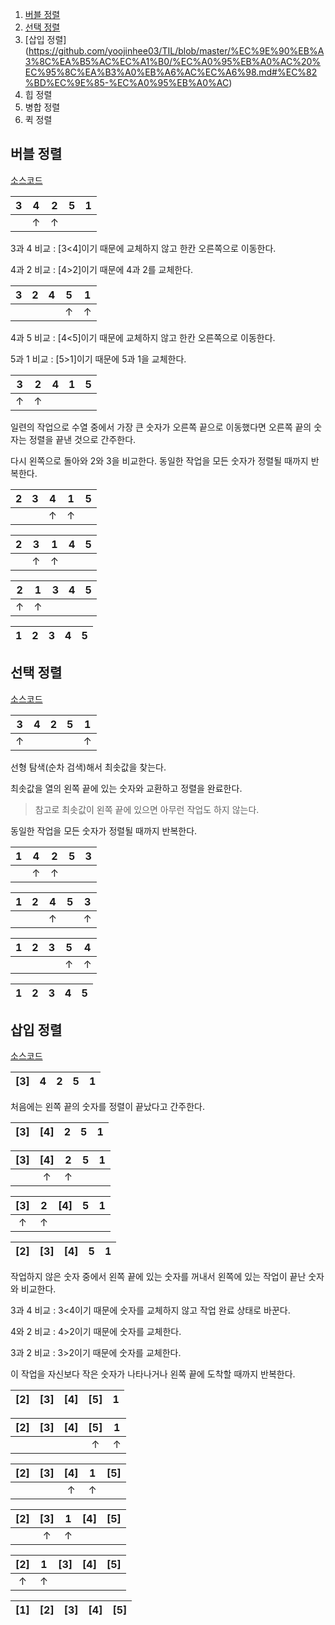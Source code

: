 

1. [버블 정렬](https://github.com/yoojinhee03/TIL/blob/master/%EC%9E%90%EB%A3%8C%EA%B5%AC%EC%A1%B0/%EC%A0%95%EB%A0%AC%20%EC%95%8C%EA%B3%A0%EB%A6%AC%EC%A6%98.md#%EB%B2%84%EB%B8%94-%EC%A0%95%EB%A0%AC)
2. [선택 정렬](https://github.com/yoojinhee03/TIL/blob/master/%EC%9E%90%EB%A3%8C%EA%B5%AC%EC%A1%B0/%EC%A0%95%EB%A0%AC%20%EC%95%8C%EA%B3%A0%EB%A6%AC%EC%A6%98.md#%EC%84%A0%ED%83%9D-%EC%A0%95%EB%A0%AC)
3. [삽입 정렬]
(https://github.com/yoojinhee03/TIL/blob/master/%EC%9E%90%EB%A3%8C%EA%B5%AC%EC%A1%B0/%EC%A0%95%EB%A0%AC%20%EC%95%8C%EA%B3%A0%EB%A6%AC%EC%A6%98.md#%EC%82%BD%EC%9E%85-%EC%A0%95%EB%A0%AC)
4. 힙 정렬
5. 병합 정렬
6. 퀵 정렬

## 버블 정렬

[소스코드](https://github.com/yoojinhee03/TIL/blob/master/%EC%9E%90%EB%A3%8C%EA%B5%AC%EC%A1%B0/SortingAlgorithm/bubble_sort.c)

|  3   |  4   |  2   |  5   |  1   |
| :--: | :--: | :--: | :--: | :--: |
|      |  ↑   |  ↑   |      |      |

3과 4 비교 : [3<4]이기 때문에 교체하지 않고 한칸 오른쪽으로 이동한다.

4과 2 비교 : [4>2]이기 때문에 4과 2를 교체한다.

|  3   |  2   |  4   |  5   |  1   |
| :--: | :--: | :--: | :--: | :--: |
|      |      |      |  ↑   |  ↑   |

4과 5 비교 : [4<5]이기 때문에 교체하지 않고 한칸 오른쪽으로 이동한다.

5과 1 비교 : [5>1]이기 때문에 5과 1을 교체한다.

|  3   |  2   |  4   |  1   |  5   |
| :--: | :--: | :--: | :--: | :--: |
|  ↑   |  ↑   |      |      |      |

일련의 작업으로 수열 중에서 가장 큰 숫자가 오른쪽 끝으로 이동했다면 오른쪽 끝의 숫자는 정렬을 끝낸 것으로 간주한다.

다시 왼쪽으로 돌아와 2와 3을 비교한다. 동일한 작업을 모든 숫자가 정렬될 때까지 반복한다.

|  2   |  3   |  4   |  1   |  5   |
| :--: | :--: | :--: | :--: | :--: |
|      |      |  ↑   |  ↑   |      |

|  2   |  3   |  1   |  4   |  5   |
| :--: | :--: | :--: | :--: | :--: |
|      |  ↑   |  ↑   |      |      |

|  2   |  1   |  3   |  4   |  5   |
| :--: | :--: | :--: | :--: | :--: |
|  ↑   |  ↑   |      |      |      |

|  1   |  2   |  3   |  4   |  5   |
| :--: | :--: | :--: | :--: | :--: |




## 선택 정렬

[소스코드](https://github.com/yoojinhee03/TIL/blob/master/%EC%9E%90%EB%A3%8C%EA%B5%AC%EC%A1%B0/SortingAlgorithm/selection_sort.c)

|  3   |  4   |  2   |  5   |  1   |
| :--: | :--: | :--: | :--: | :--: |
|  ↑   |      |      |      |  ↑   |

선형 탐색(순차 검색)해서 최솟값을 찾는다.

최솟값을 열의 왼쪽 끝에 있는 숫자와 교환하고 정렬을 완료한다.

> 참고로 최솟값이 왼쪽 끝에 있으면 아무런 작업도 하지 않는다.

동일한 작업을 모든 숫자가 정렬될 때까지 반복한다.

|  1   |  4   |  2   |  5   |  3   |
| :--: | :--: | :--: | :--: | :--: |
|      |  ↑   |  ↑   |      |      |



|  1   |  2   |  4   |  5   |  3   |
| :--: | :--: | :--: | :--: | :--: |
|      |      |  ↑   |      |  ↑   |

|  1   |  2   |  3   |  5   |  4   |
| :--: | :--: | :--: | :--: | :--: |
|      |      |      |  ↑   |  ↑   |

|  1   |  2   |  3   |  4   |  5   |
| :--: | :--: | :--: | :--: | :--: |

## 삽입 정렬

[소스코드](https://github.com/yoojinhee03/TIL/blob/master/%EC%9E%90%EB%A3%8C%EA%B5%AC%EC%A1%B0/SortingAlgorithm/insertion_sort.c)

|  [3]   |  4   |  2   |  5   |  1   |
| :--: | :--: | :--: | :--: | :--: |

처음에는 왼쪽 끝의 숫자를 정렬이 끝났다고 간주한다.

|  [3]   |  [4]   |  2   |  5   |  1   |
| :--: | :--: | :--: | :--: | :--: |

| [3]  | [4]  |  2   |  5   |  1   |
| :--: | :--: | :--: | :--: | :--: |
|      |  ↑   |  ↑   |      |      |

| [3]  |  2   | [4]  |  5   |  1   |
| :--: | :--: | :--: | :--: | :--: |
|  ↑   |  ↑   |      |      |      |

| [2]  | [3]  | [4]  |  5   |  1   |
| :--: | :--: | :--: | :--: | :--: |

작업하지 않은 숫자 중에서 왼쪽 끝에 있는 숫자를 꺼내서 왼쪽에 있는 작업이 끝난 숫자와 비교한다.

3과 4 비교 : 3<4이기 때문에 숫자를 교체하지 않고 작업 완료 상태로 바꾼다.

4와 2 비교 : 4>2이기 때문에 숫자를 교체한다.

3과 2 비교 : 3>2이기 때문에 숫자를 교체한다.

이 작업을 자신보다 작은 숫자가 나타나거나 왼쪽 끝에 도착할 때까지 반복한다.

|  [2]   |  [3]   |  [4]   |  [5]   |  1   |
| :--: | :--: | :--: | :--: | :--: |

| [2]  | [3]  | [4]  | [5]  |  1   |
| :--: | :--: | :--: | :--: | :--: |
|      |      |      |  ↑   |  ↑   |

| [2]  | [3]  | [4]  |  1   | [5]  |
| :--: | :--: | :--: | :--: | :--: |
|      |      |  ↑   |  ↑   |      |

| [2]  | [3]  |  1   | [4]  | [5]  |
| :--: | :--: | :--: | :--: | :--: |
|      |  ↑   |  ↑   |      |      |

| [2]  |  1   | [3]  | [4]  | [5]  |
| :--: | :--: | :--: | :--: | :--: |
|  ↑   |  ↑   |      |      |      |

|  [1]   |  [2]   |  [3]   |  [4]   |  [5]   |
| :--: | :--: | :--: | :--: | :--: |
